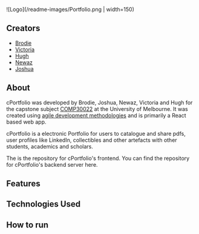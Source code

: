 ![Logo](/readme-images/Portfolio.png | width=150)

## Creators

* [Brodie](https://github.com/bxvd) 
* [Victoria](https://github.com/vyxnn)
* [Hugh](https://github.com/HughCornett)
* [Newaz](https://github.com/AlgoTron643)
* [Joshua](https://github.com/joshuaneff23)

## About

cPortfolio was developed by Brodie, Joshua, Newaz, Victoria and Hugh for the capstone subject [COMP30022](https://handbook.unimelb.edu.au/2020/subjects/comp30022) at the University of Melbourne. It was created using [agile development methodologies](https://drive.google.com/drive/folders/1mG3BdmEIAROik9fd3Uc7NkdbJ24uAVdT?fbclid=IwAR1vAZMsaJpmr-E09BJdYaW50tGc2w-sboJ6AbjLEk64D3H6GHmGWG-AC_M) and is primarily a React based web app.

cPortfolio is a electronic Portfolio for users to catalogue and share pdfs, user profiles like LinkedIn, collectibles and other artefacts with other students, academics and scholars.

The is the repository for cPortfolio's frontend. You can find the repository for cPortfolio's backend server here.

## Features

## Technologies Used

## How to run

